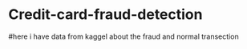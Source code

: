 # Credit-card-fraud-detection
#here i have data from kaggel about the fraud and normal transection 
